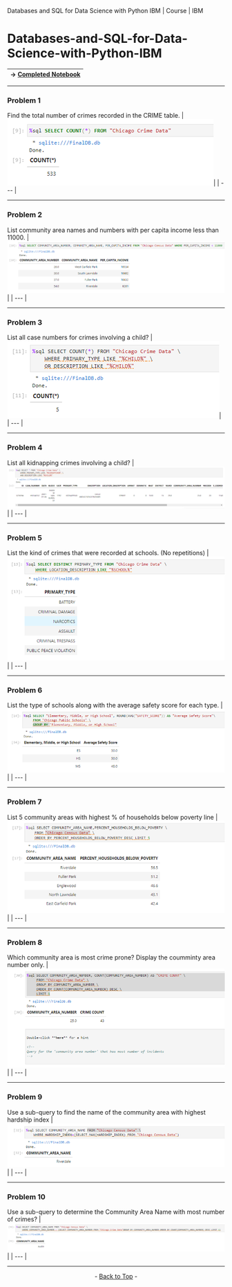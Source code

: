 <span id="top"> Databases and SQL for Data Science with Python IBM | Course | IBM </span>
# Databases-and-SQL-for-Data-Science-with-Python-IBM



| → [Completed Notebook](https://github.com/wy-chan/Databases-and-SQL-for-Data-Science-with-Python-IBM/blob/main/mod5_final_project.ipynb) |
| --- |

---


### Problem 1
Find the total number of crimes recorded in the CRIME table.
|![screenshot 1](https://github.com/wy-chan/Databases-and-SQL-for-Data-Science-with-Python-IBM/blob/main/screenshots/Q1.png)|
| --- |

---

### Problem 2
List community area names and numbers with per capita income less than 11000.
|![screenshot 2](https://github.com/wy-chan/Databases-and-SQL-for-Data-Science-with-Python-IBM/blob/main/screenshots/Q2.png)|
| --- |

---

### Problem 3
List all case numbers for crimes involving a child?
|![screenshot 3](https://github.com/wy-chan/Databases-and-SQL-for-Data-Science-with-Python-IBM/blob/main/screenshots/Q3.png)|
| --- |

---

### Problem 4
List all kidnapping crimes involving a child?
|![screenshot 4](https://github.com/wy-chan/Databases-and-SQL-for-Data-Science-with-Python-IBM/blob/main/screenshots/Q4.png)|
| --- |


---

### Problem 5
List the kind of crimes that were recorded at schools. (No repetitions)
|![screenshot 5](https://github.com/wy-chan/Databases-and-SQL-for-Data-Science-with-Python-IBM/blob/main/screenshots/Q5.png)|
| --- |


---

### Problem 6
List the type of schools along with the average safety score for each type.
|![screenshot 6](https://github.com/wy-chan/Databases-and-SQL-for-Data-Science-with-Python-IBM/blob/main/screenshots/Q6.png)|
| --- |


---

### Problem 7
List 5 community areas with highest % of households below poverty line
|![screenshot 7](https://github.com/wy-chan/Databases-and-SQL-for-Data-Science-with-Python-IBM/blob/main/screenshots/Q7.png)|
| --- |


---

### Problem 8
Which community area is most crime prone? Display the coumminty area number only.
|![screenshot 8](https://github.com/wy-chan/Databases-and-SQL-for-Data-Science-with-Python-IBM/blob/main/screenshots/Q8.png)|
| --- |


---

### Problem 9
Use a sub-query to find the name of the community area with highest hardship index
|![screenshot 9](https://github.com/wy-chan/Databases-and-SQL-for-Data-Science-with-Python-IBM/blob/main/screenshots/Q9.png)|
| --- |


---

### Problem 10
Use a sub-query to determine the Community Area Name with most number of crimes?
|![screenshot 10](https://github.com/wy-chan/Databases-and-SQL-for-Data-Science-with-Python-IBM/blob/main/screenshots/Q10.png)|
| --- |


---

<p align="center"> - <a href="#top">Back to Top</a> - </p>
